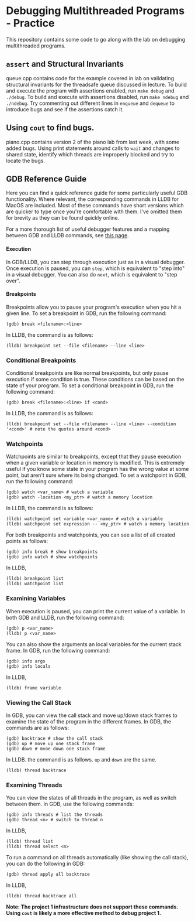 # Debugging Multithreaded Programs - Practice

This repository contains some code to go along with the lab on debugging multithreaded programs.

## `assert` and Structural Invariants

queue.cpp contains code for the example covered in lab on validating structural invariants for the
threadsafe queue discussed in lecture. To build and execute the program with assertions enabled, 
run `make debug` and `./debug`. To build and execute with assertions disabled, run `make ndebug`
and `./ndebug`. Try commenting out different lines in `enqueue` and `dequeue` to introduce bugs
and see if the assertions catch it.

## Using `cout` to find bugs.

piano.cpp contains version 2 of the piano lab from last week, with some added bugs. Using print 
statements around calls to `wait` and changes to shared state, identify which threads are improperly
blocked and try to locate the bugs.

## GDB Reference Guide

Here you can find a quick reference guide for some particularly useful GDB functionality. Where
relevant, the corresponding commands in LLDB for MacOS are included. Most of these commands have
short versions which are quicker to type once you're comfortable with them. I've omitted them
for brevity as they can be found quickly online.

For a more thorough list of useful debugger features and a mapping between GDB and LLDB commands,
see [this page](https://lldb.llvm.org/use/map.html).

#### Execution

In GDB/LLDB, you can step through execution just as in a visual debugger. Once execution is paused,
you can `step`, which is equivalent to "step into" in a visual debugger. You can also do `next`, which
is equivalent to "step over".

#### Breakpoints

Breakpoints allow you to pause your program's execution when you hit a given line. To set a breakpoint
in GDB, run the following command:
```
(gdb) break <filename>:<line>
```
In LLDB, the command is as follows:
```
(lldb) breakpoint set --file <filename> --line <line>
```

### Conditional Breakpoints

Conditional breakpoints are like normal breakpoints, but only pause execution if some condition is true.
These conditions can be based on the state of your program. To set a conditional breakpoint in GDB, run
the following command:
```
(gdb) break <filename>:<line> if <cond>
```
In LLDB, the command is as follows:
```
(lldb) breakpoint set --file <filename> --line <line> --condition '<cond>' # note the quotes around <cond>
```

### Watchpoints

Watchpoints are similar to breakpoints, except that they pause execution when a given variable or location
in memory is modified. This is extremely useful if you know some state in your program has the wrong
value at some point, but aren't sure where its being changed. To set a watchpoint in GDB, run the following
command:
```
(gdb) watch <var_name> # watch a variable
(gdb) watch -location <my_ptr> # watch a memory location
```
In LLDB, the command is as follows:
```
(lldb) watchpoint set variable <var_name> # watch a variable
(lldb) watchpoint set expression -- <my_ptr> # watch a memory location
```

For both breakpoints and watchpoints, you can see a list of all created points as follows:
```
(gdb) info break # show breakpoints
(gdb) info watch # show watchpoints
```
In LLDB,
```
(lldb) breakpoint list
(lldb) watchpoint list
```

### Examining Variables

When execution is paused, you can print the current value of a variable. In both GDB and LLDB, run the
following command:
```
(gdb) p <var_name>
(lldb) p <var_name>
```

You can also show the arguments an local variables for the current stack frame. In GDB, run the following
command:
```
(gdb) info args
(gdb) info locals
```
In LLDB,
```
(lldb) frame variable
```

### Viewing the Call Stack

In GDB, you can view the call stack and move up/down stack frames to examine the state of the program in
the different frames. In GDB, the commands are as follows:
```
(gdb) backtrace # show the call stack
(gdb) up # move up one stack frame
(gdb) down # mvoe down one stack frame
```
In LLDB. the command is as follows. `up` and `down` are the same.
```
(lldb) thread backtrace
```

### Examining Threads

You can view the states of all threads in the program, as well as switch between them. In GDB, use the
following commands:
```
(gdb) info threads # list the threads
(gdb) thread <n> # switch to thread n
```
In LLDB,
```
(lldb) thread list
(lldb) thread select <n>
```

To run a command on all threads automatically (like showing the call stack), you can do the following in GDB:
```
(gdb) thread apply all backtrace
```
In LLDB,
```
(lldb) thread backtrace all
```

**Note: The project 1 infrastructure does not support these commands. Using `cout` is likely a more effective method to debug project 1.**
